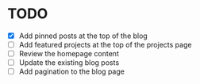 # TODO

- [x] Add pinned posts at the top of the blog
- [ ] Add featured projects at the top of the projects page
- [ ] Review the homepage content
- [ ] Update the existing blog posts
- [ ] Add pagination to the blog page